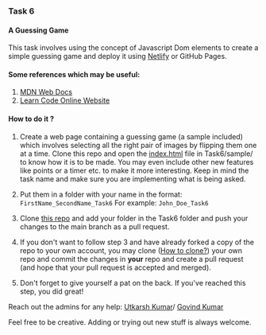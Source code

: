 ### Task 6

#### A Guessing Game

This task involves using the concept of Javascript Dom elements to create a simple guessing game and deploy it using [Netlify](https://www.netlify.com/) or GitHub Pages.


#### Some references which may be useful:
    
1. [MDN Web Docs](https://developer.mozilla.org/en-US/)
2. [Learn Code Online Website](https://courses.learncodeonline.in/learn/Complete-Javascript-course)



#### How to do it ? 

1. Create a web page containing a guessing game (a sample included) which involves selecting all the right pair of images by flipping them one at a time. Clone this repo and open the [index.html]() file in Task6/sample/ to know how it is to be made. You may even include other new features like points or a timer etc. to make it more interesting. Keep in mind the task name and make sure you are implementing what is being asked.

2. Put them in a folder with your name in the format: ``FirstName_SecondName_Task6``
    For example: ``John_Doe_Task6``
3. Clone [this repo](https://github.com/Coding-Club-NIT-Meghalaya/WebDevelopersTasks) and add your folder in the Task6 folder and push your changes to the main branch as a pull request.
4. If you don't want to follow step 3 and have already forked a copy of the repo to your own account, you may clone ([How to clone?](https://github.com/Coding-Club-NIT-Meghalaya/WebDevelopersTasks#readme)) your own repo and commit the changes in **your** repo and create a pull request (and hope that your pull request is accepted and merged).
5. Don't forget to give yourself a pat on the back. If you've reached this step, you did great!


Reach out the admins for any help: [Utkarsh Kumar](https://github.com/utkarshkanswal)/ [Govind Kumar](https://github.com/GovindCodes)


Feel free to be creative. Adding or trying out new stuff is always welcome.
